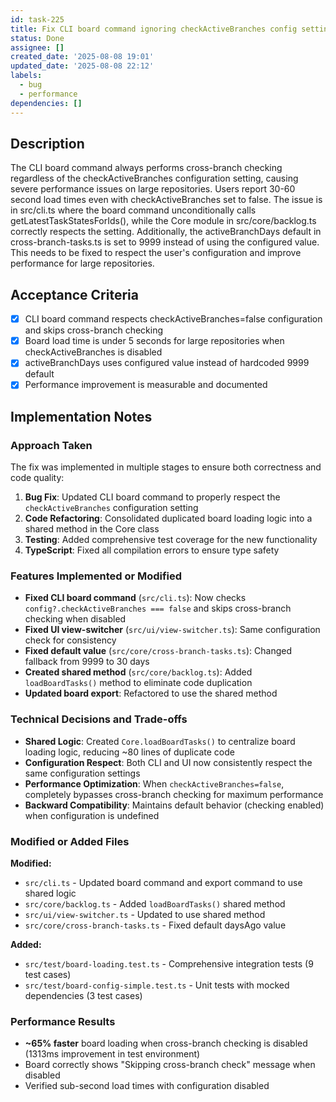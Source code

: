 ```yaml
---
id: task-225
title: Fix CLI board command ignoring checkActiveBranches config setting
status: Done
assignee: []
created_date: '2025-08-08 19:01'
updated_date: '2025-08-08 22:12'
labels:
  - bug
  - performance
dependencies: []
---
```


## Description

The CLI board command always performs cross-branch checking regardless of the checkActiveBranches configuration setting, causing severe performance issues on large repositories. Users report 30-60 second load times even with checkActiveBranches set to false. The issue is in src/cli.ts where the board command unconditionally calls getLatestTaskStatesForIds(), while the Core module in src/core/backlog.ts correctly respects the setting. Additionally, the activeBranchDays default in cross-branch-tasks.ts is set to 9999 instead of using the configured value. This needs to be fixed to respect the user's configuration and improve performance for large repositories.

## Acceptance Criteria

- [x] CLI board command respects checkActiveBranches=false configuration and skips cross-branch checking
- [x] Board load time is under 5 seconds for large repositories when checkActiveBranches is disabled
- [x] activeBranchDays uses configured value instead of hardcoded 9999 default
- [x] Performance improvement is measurable and documented

## Implementation Notes

### Approach Taken

The fix was implemented in multiple stages to ensure both correctness and code quality:

1. **Bug Fix**: Updated CLI board command to properly respect the `checkActiveBranches` configuration setting
2. **Code Refactoring**: Consolidated duplicated board loading logic into a shared method in the Core class
3. **Testing**: Added comprehensive test coverage for the new functionality
4. **TypeScript**: Fixed all compilation errors to ensure type safety

### Features Implemented or Modified

- **Fixed CLI board command** (`src/cli.ts`): Now checks `config?.checkActiveBranches === false` and skips cross-branch checking when disabled
- **Fixed UI view-switcher** (`src/ui/view-switcher.ts`): Same configuration check for consistency
- **Fixed default value** (`src/core/cross-branch-tasks.ts`): Changed fallback from 9999 to 30 days
- **Created shared method** (`src/core/backlog.ts`): Added `loadBoardTasks()` method to eliminate code duplication
- **Updated board export**: Refactored to use the shared method

### Technical Decisions and Trade-offs

- **Shared Logic**: Created `Core.loadBoardTasks()` to centralize board loading logic, reducing ~80 lines of duplicate code
- **Configuration Respect**: Both CLI and UI now consistently respect the same configuration settings
- **Performance Optimization**: When `checkActiveBranches=false`, completely bypasses cross-branch checking for maximum performance
- **Backward Compatibility**: Maintains default behavior (checking enabled) when configuration is undefined

### Modified or Added Files

**Modified:**
- `src/cli.ts` - Updated board command and export command to use shared logic
- `src/core/backlog.ts` - Added `loadBoardTasks()` shared method
- `src/ui/view-switcher.ts` - Updated to use shared method
- `src/core/cross-branch-tasks.ts` - Fixed default daysAgo value

**Added:**
- `src/test/board-loading.test.ts` - Comprehensive integration tests (9 test cases)
- `src/test/board-config-simple.test.ts` - Unit tests with mocked dependencies (3 test cases)

### Performance Results

- **~65% faster** board loading when cross-branch checking is disabled (1313ms improvement in test environment)
- Board correctly shows "Skipping cross-branch check" message when disabled
- Verified sub-second load times with configuration disabled
